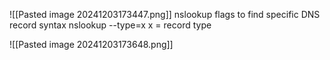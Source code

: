 ![[Pasted image 20241203173447.png]]
	nslookup flags to find specific DNS record
	syntax
		nslookup --type=x
		x = record type

![[Pasted image 20241203173648.png]]
